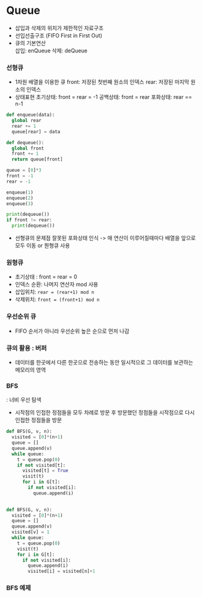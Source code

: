 # Queue
- 삽입과 삭제의 위치가 제한적인 자료구조
- 선입선출구조 (FIFO First in First Out)
- 큐의 기본연산  
  삽입: enQueue
  삭제: deQueue

### 선형큐
- 1차원 배열을 이용한 큐
  front: 저장된 첫번째 원소의 인덱스
  rear: 저장된 마지막 원소의 인덱스
- 상태표현
  초기상태: front = rear = -1
  공백상태: front = rear
  포화상태: rear == n-1
```python
def enqueue(data):
  global rear
  rear += 1
  queue[rear] = data

def dequeue():
  global front
  front += 1
  return queue[front]

queue = [0]*3
front = -1
rear = -1

enqueue(1)
enqueue(2)
enqueue(3)

print(dequeue())
if front != rear:
  print(dequeue())
```
- 선형큐의 문제점
  잘못된 포화상태 인식 -> 매 연산이 이루어질때마다 배열을 앞으로 모두 이동 or 뭔형큐 사용
### 원형큐
- 초기상태 : front = rear = 0
- 인덱스 순환: 나머지 연산자 mod 사용
- 삽입위치: `rear = (rear+1) mod n`
- 삭제위치: `front = (front+1) mod n`
  
### 우선순위 큐
- FIFO 순서가 아니라 우선순위 높은 순으로 먼저 나감
### 큐의 활용 : 버퍼
- 데이터를 한곳에서 다른 한곳으로 전송하는 동안 일시적으로 그 데이터를 보관하는 메모리의 영역
  
### BFS
: 너비 우선 탐색
- 시작점의 인접한 정점들을 모두 차례로 방문 후 방문했던 정점들을 시작점으로 다시 인접한 정점들을 방문

```python
def BFS(G, v, n):
  visited = [0]*(n+1)
  queue = []
  queue.append(v)
  while queue:
    t = queue.pop(0)
    if not visited[t]:
      visited[t] = True
      visit(t)
      for i in G[t]:
        if not visited[i]:
          queue.append(i)
          

def BFS(G, v, n):
  visited = [0]*(n+1)
  queue = []
  queue.append(v)
  visited[v] = 1
  while queue:
    t = queue.pop(0)
    visit(t)
    for i in G[t]:
      if not visited[i]:
        queue.append(i)
        visited[i] = visited[n]+1
```
### BFS 예제